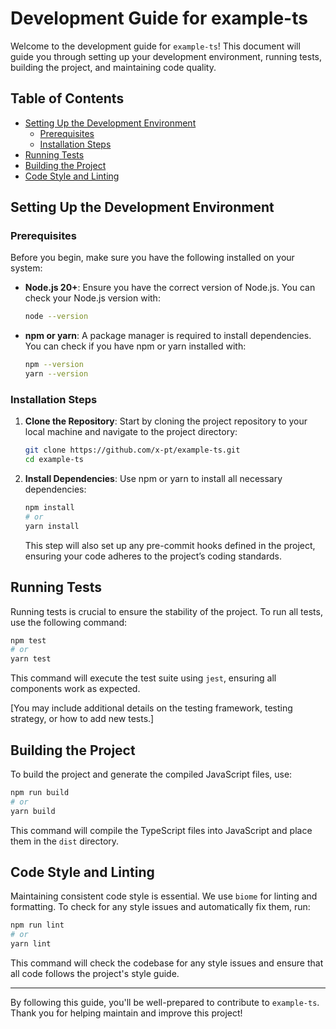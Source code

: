 # Development Guide for example-ts

Welcome to the development guide for `example-ts`! This document will guide you through setting up your development environment, running tests, building the project, and maintaining code quality.

## Table of Contents

- [Setting Up the Development Environment](#setting-up-the-development-environment)
  - [Prerequisites](#prerequisites)
  - [Installation Steps](#installation-steps)
- [Running Tests](#running-tests)
- [Building the Project](#building-the-project)
- [Code Style and Linting](#code-style-and-linting)

## Setting Up the Development Environment

### Prerequisites

Before you begin, make sure you have the following installed on your system:

- **Node.js 20+**: Ensure you have the correct version of Node.js. You can check your Node.js version with:

  ```bash
  node --version
  ```

- **npm or yarn**: A package manager is required to install dependencies. You can check if you have npm or yarn installed with:

  ```bash
  npm --version
  yarn --version
  ```

### Installation Steps

1. **Clone the Repository**: Start by cloning the project repository to your local machine and navigate to the project directory:

    ```bash
    git clone https://github.com/x-pt/example-ts.git
    cd example-ts
    ```

2. **Install Dependencies**: Use npm or yarn to install all necessary dependencies:

    ```bash
    npm install
    # or
    yarn install
    ```

    This step will also set up any pre-commit hooks defined in the project, ensuring your code adheres to the project’s coding standards.

## Running Tests

Running tests is crucial to ensure the stability of the project. To run all tests, use the following command:

```bash
npm test
# or
yarn test
```

This command will execute the test suite using `jest`, ensuring all components work as expected.

[You may include additional details on the testing framework, testing strategy, or how to add new tests.]

## Building the Project

To build the project and generate the compiled JavaScript files, use:

```bash
npm run build
# or
yarn build
```

This command will compile the TypeScript files into JavaScript and place them in the `dist` directory.

## Code Style and Linting

Maintaining consistent code style is essential. We use `biome` for linting and formatting. To check for any style issues and automatically fix them, run:

```bash
npm run lint
# or
yarn lint
```

This command will check the codebase for any style issues and ensure that all code follows the project's style guide.

---

By following this guide, you'll be well-prepared to contribute to `example-ts`. Thank you for helping maintain and improve this project!
